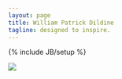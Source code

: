 ```yaml
---
layout: page
title: William Patrick Dildine
tagline: designed to inspire.
---
```

{% include JB/setup %}

<div class="container"><img src="{{BASE_PATH}}/images/cartoon-self2.png" id="homepage-img"></div>



